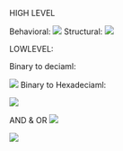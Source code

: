  
HIGH LEVEL

Behavioral:
![](https://github.com/Prashanth99003557/Calculator/blob/main/2_Design/highlevel/behighdesign.jpeg)
Structural:
![](https://github.com/Prashanth99003557/Calculator/blob/main/2_Design/highlevel/struc.jpg)


LOWLEVEL:

Binary to deciaml:

![](https://github.com/Prashanth99003557/Calculator/blob/main/2_Design/lowlevel/umlbtohex.jpeg)
Binary to Hexadeciaml:

![](https://github.com/Prashanth99003557/Calculator/blob/main/2_Design/lowlevel/umlbtoh.jpeg)

AND & OR
![](https://github.com/Prashanth99003557/Calculator/blob/main/2_Design/lowlevel/UML%20Diagram-1.png)

![](https://github.com/Prashanth99003557/Calculator/blob/main/2_Design/lowlevel/Exponential%20Behavioural%20UML%20Diagram.png)

